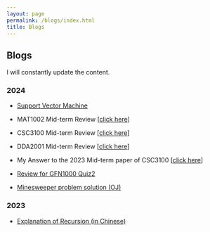 ```yaml
---
layout: page
permalink: /blogs/index.html
title: Blogs
---
```


## Blogs

I will constantly update the content.

### 2024

- [Support Vector Machine](https://baichengdanny.github.io/blogs/SVM.pdf)

- MAT1002 Mid-term Review [[click here](https://baichengdanny.github.io/blogs/1002MidReview.pdf)]

- CSC3100 Mid-term Review [[click here](https://baichengdanny.github.io/blogs/3100MidReview.pdf)]

- DDA2001 Mid-term Review [[click here](https://baichengdanny.github.io/blogs/DDA2001mid.pdf)]

- My Answer to the 2023 Mid-term paper of CSC3100 [[click here](https://baichengdanny.github.io/blogs/AnswerCSC3100.pdf)]

- [Review for GFN1000 Quiz2](https://baichengdanny.github.io/blogs/GFNQuizReview/)

- [Minesweeper problem solution (OJ)](https://baichengdanny.github.io/blogs/Minesweeper/)

### 2023

- [Explanation of Recursion (in Chinese)](https://baichengdanny.github.io/blogs/Recursion/)

<br>
